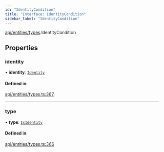 ```yaml
---
id: "IdentityCondition"
title: "Interface: IdentityCondition"
sidebar_label: "IdentityCondition"
---
```


[api/entities/types](../../../../../modules/API/Entities/Types/Types.md).IdentityCondition

## Properties

### identity

• **identity**: [`Identity`](../../../../../classes/API/Entities/Identity/Identity.md)

#### Defined in

[api/entities/types.ts:367](https://github.com/PolymeshAssociation/polymesh-sdk/blob/f8a937f04/src/api/entities/types.ts#L367)

___

### type

• **type**: [`IsIdentity`](../../../../../enums/API/Entities/Types/ConditionType/ConditionType.md#isidentity)

#### Defined in

[api/entities/types.ts:366](https://github.com/PolymeshAssociation/polymesh-sdk/blob/f8a937f04/src/api/entities/types.ts#L366)

